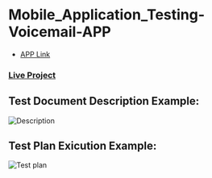 # Mobile_Application_Testing-Voicemail-APP
* [APP Link](https://apkpure.com/voicemail/de.telekom.mds.mbp)
### [Live Project](https://docs.google.com/spreadsheets/d/1jH8XuZmHi2A2kQeaIkanTyS6PQwxcd5OxK6uprTeWiM/edit?usp=sharing)
## Test Document Description Example:
![Description]()

## Test Plan Exicution Example:
![Test plan]()
